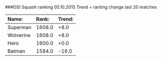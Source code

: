 ###OSI Squash ranking 05.10.2015
Trend = ranting change last 20 matches

|Name:              |Rank:   |Trend:  |
|:------------------|:-------|:-------|
|Superman           | 1608.0 | +8.0 
|Wolverine          | 1608.0 | +8.0 
|Hero               | 1600.0 | +0.0 
|Batman             | 1584.0 | -16.0
